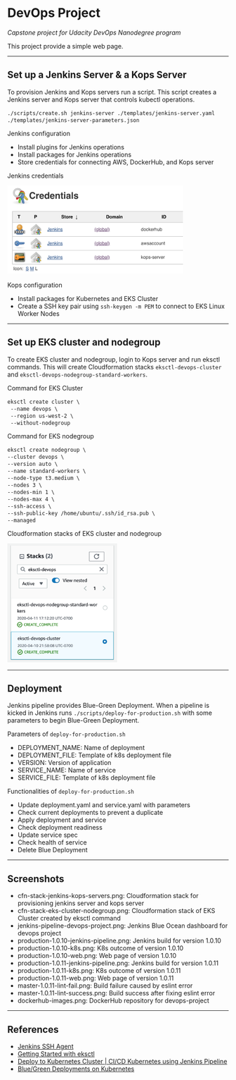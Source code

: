 # DevOps Project

*Capstone project for Udacity DevOps Nanodegree program*

This project provide a simple web page. 

--- 

## Set up a Jenkins Server & a Kops Server

To provision Jenkins and Kops servers run a script. This script creates a Jenkins server and Kops server that controls kubectl operations.

```
./scripts/create.sh jenkins-server ./templates/jenkins-server.yaml ./templates/jenkins-server-parameters.json
```

Jenkins configuration
- Install plugins for Jenkins operations
- Install packages for Jenkins operations
- Store credentials for connecting AWS, DockerHub, and Kops server


Jenkins credentials 

<img src="./screenshots/jenkins-credentials.png" alt="Jenkins credentials" width="400" height="200"/>

Kops configuration
- Install packages for Kubernetes and EKS Cluster
- Create a SSH key pair using `ssh-keygen -m PEM` to connect to EKS Linux Worker Nodes

---

## Set up EKS cluster and nodegroup

To create EKS cluster and nodegroup, login to Kops server and run eksctl commands. This will create Cloudformation stacks `eksctl-devops-cluster` and `eksctl-devops-nodegroup-standard-workers`.

Command for EKS Cluster
```
eksctl create cluster \
 --name devops \
 --region us-west-2 \
 --without-nodegroup
```

Command for EKS nodegroup
```
eksctl create nodegroup \
--cluster devops \
--version auto \
--name standard-workers \
--node-type t3.medium \
--nodes 3 \
--nodes-min 1 \
--nodes-max 4 \
--ssh-access \
--ssh-public-key /home/ubuntu/.ssh/id_rsa.pub \
--managed
```

Cloudformation stacks of EKS cluster and nodegroup

<img src="./screenshots/cfn-eks-stacks.png" alt="EKS stacks" width="250" height="270"/>

---

## Deployment

Jenkins pipeline provides Blue-Green Deployment. When a pipeline is kicked in Jenkins runs `./scripts/deploy-for-production.sh` with some parameters to begin Blue-Green Deployment.

Parameters of `deploy-for-production.sh`
- DEPLOYMENT_NAME: Name of deployment 
- DEPLOYMENT_FILE: Template of k8s deployment file
- VERSION: Version of application
- SERVICE_NAME: Name of service
- SERVICE_FILE: Template of k8s deployment file

Functionalities of `deploy-for-production.sh`
- Update deployment.yaml and service.yaml with parameters
- Check current deployments to prevent a duplicate
- Apply deployment and service
- Check deployment readiness
- Update service spec
- Check health of service
- Delete Blue Deployment

---

## Screenshots

- cfn-stack-jenkins-kops-servers.png: Cloudformation stack for provisioning jenkins server and kops server
- cfn-stack-eks-cluster-nodegroup.png: Cloudformation stack of EKS Cluster created by eksctl command
- jenkins-pipeline-devops-project.png: Jenkins Blue Ocean dashboard for devops project
- production-1.0.10-jenkins-pipeline.png: Jenkins build for version 1.0.10
- production-1.0.10-k8s.png: K8s outcome of version 1.0.10
- production-1.0.10-web.png: Web page of version 1.0.10
- production-1.0.11-jenkins-pipeline.png: Jenkins build for version 1.0.11
- production-1.0.11-k8s.png: K8s outcome of version 1.0.11
- production-1.0.11-web.png: Web page of version 1.0.11
- master-1.0.11-lint-fail.png: Build failure caused by eslint error
- master-1.0.11-lint-success.png:  Build success after fixing eslint error
- dockerhub-images.png: DockerHub repository for devops-project

--- 

## References

- [Jenkins SSH Agent](https://plugins.jenkins.io/ssh-agent/)
- [Getting Started with eksctl](https://docs.aws.amazon.com/eks/latest/userguide/getting-started-eksctl.html)
- [Deploy to Kubernetes Cluster | CI/CD Kubernetes using Jenkins Pipeline](https://www.youtube.com/watch?v=naUhXrV_rRA&t=650s)
- [Blue/Green Deployments on Kubernetes](https://www.ianlewis.org/en/bluegreen-deployments-kubernetes)

